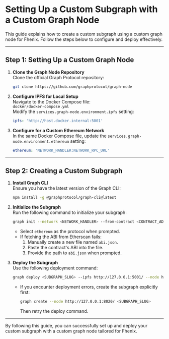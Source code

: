 
# Setting Up a Custom Subgraph with a Custom Graph Node

This guide explains how to create a custom subgraph using a custom graph node for Fhenix. Follow the steps below to configure and deploy effectively.

---

## **Step 1: Setting Up a Custom Graph Node**

1. **Clone the Graph Node Repository**  
   Clone the official Graph Protocol repository:  
   ```bash
   git clone https://github.com/graphprotocol/graph-node
   ```

2. **Configure IPFS for Local Setup**  
   Navigate to the Docker Compose file:  
   `docker/docker-compose.yml`  
   Modify the `services.graph-node.environment.ipfs` setting:  
   ```yaml
   ipfs: 'http://host.docker.internal:5001'
   ```

3. **Configure for a Custom Ethereum Network**  
   In the same Docker Compose file, update the `services.graph-node.environment.ethereum` setting:  
   ```yaml
   ethereum: 'NETWORK_HANDLER:NETWORK_RPC_URL'
   ```

---

## **Step 2: Creating a Custom Subgraph**

1. **Install Graph CLI**  
   Ensure you have the latest version of the Graph CLI:  
   ```bash
   npm install -g @graphprotocol/graph-cli@latest
   ```

2. **Initialize the Subgraph**  
   Run the following command to initialize your subgraph:  
   ```bash
   graph init --network <NETWORK_HANDLER> --from-contract <CONTRACT_ADDRESS> <SUBGRAPH_SLUG>
   ```
   - Select `ethereum` as the protocol when prompted.
   - If fetching the ABI from Etherscan fails:
     1. Manually create a new file named `abi.json`.
     2. Paste the contract's ABI into the file.
     3. Provide the path to `abi.json` when prompted.

3. **Deploy the Subgraph**  
   Use the following deployment command:  
   ```bash
   graph deploy <SUBGRAPH_SLUG> --ipfs http://127.0.0.1:5001/ --node http://127.0.0.1:8020/
   ```
   - If you encounter deployment errors, create the subgraph explicitly first:  
     ```bash
     graph create --node http://127.0.0.1:8020/ <SUBGRAPH_SLUG>
     ```  
     Then retry the deploy command.

---

By following this guide, you can successfully set up and deploy your custom subgraph with a custom graph node tailored for Fhenix.  
